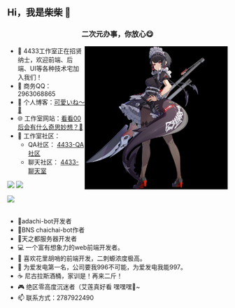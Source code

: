 ## Hi，我是柴柴 👋 

<h3 align="center">二次元办事，你放心😋</h3>

<!-- <img src="https://github-readme-stats.vercel.app/api/top-langs/?username=zhangsantx&hide_title=true&hide_border=true&layout=compact&bg_color=0,73FA79,73FDFF,D783FF&theme=graywhite&locale=cn" alt="logo" height="137px" align="right" /> -->

<!-- <img height="137px" align="right" src="https://github-readme-stats.vercel.app/api?username=bbxx123&hide_title=true&hide_border=true&show_icons=true&include_all_commits=true&line_height=21&bg_color=0,73FA79,73FDFF,D783FF&theme=graywhite&locale=cn" /> -->

<!-- <img height="327px" align="right" src="https://4433studio.oss-cn-hangzhou.aliyuncs.com/blog/C71986EA41DEF4A23361AA494861F0C5.png"> -->
<!-- <img height="327px" align="right" src="https://4433studio.oss-cn-hangzhou.aliyuncs.com/blog/(JAP7_PR~R(1PTGY41GGUW7.jpg"> -->
<img height="327px" align="right" src="./images/ailian.jpg">

- 🧿 4433工作室正在招贤纳士，欢迎前端、后端、UI等各种技术宅加入我们！
- 💬 商务QQ：2963068865
- 🧀 个人博客：<a target="_blank" href="http://chaichaisocute.top/">可愛いね～🍅</a>
- 🌐 工作室网站：<a target="_blank" href="http://cqucc4433.top/">看看00后会有什么奇思妙想？🤨</a>
- 🥨 工作室社区：<br>
     - QA社区： <a target="_blank" href="https://answer.cqucc4433.top/">4433-QA社区</a> <br>
     - 聊天社区： <a target="_blank" href="https://cqucc4433.top/">4433-聊天室</a>


<a href="https://996.icu"><img src="https://img.shields.io/badge/link-996.icu-red.svg"></a>
<a href="https://github.com/4-433"><img src="https://img.shields.io/badge/4433-4433Studio-blue"></a>
<!-- <a href="https://baike.baidu.com/item/%E8%89%BE%E4%B8%BD%E5%A6%AE/60840012"><img src="https://img.shields.io/badge/Irene-%E6%88%91%E6%98%AF%E8%89%BE%E4%B8%BD%E5%A6%AE%E7%9A%84%E7%8B%97-pink"></a> -->
<a href="https://baike.baidu.com/item/%E8%89%BE%E8%8E%B2%C2%B7%E4%B9%94/63730042?structureClickId=63730042&structureId=82a3cad5f8330c14658fe750&structureItemId=1275b5b5cda93c50007f16d2&lemmaFrom=starMapContent_star&fromModule=starMap_content&lemmaIdFrom=59933659"><img src="https://img.shields.io/badge/%E8%89%BE%E8%8E%B2-%E6%88%91%E6%98%AF%E8%89%BE%E8%8E%B2%E7%9A%84%E7%8B%97-skyblue"></a>



## 

<!-- [![](https://github-readme-stats.vercel.app/api/top-langs/?username=bbxx123&text_color=adbac7&hide_border=true&hide_title=true&langs_count=10&bg_color=2d333b&count_private=true&layout=compact&include_all_commits=true&card_width=900&card_height=150)](https://github.com/autofelix?tab=repositories) -->

<!-- <img src="https://github-readme-stats.vercel.app/api/top-langs/?username=bbxx123&hide_border=true&hide_title=true&langs_count=10&bg_color=0,EC6C6C,D783FF,73FDFF,73FA79,FFD479&count_private=true&layout=compact&include_all_commits=true&card_width=900&line_height=21&theme=graywhite" alt="logo" height="150px" /> -->


- 🧂adachi-bot开发者
- 🍣BNS chaichai-bot作者
- 🥪天之都服务器开发者
- 💻 一个富有想象力的web前端开发者。
- 🎨 喜欢花里胡哨的前端开发，二刺螈浓度极高。
- 🧡 为爱发电第一名，公司要我996不可能，为爱发电我能997。
- ☕ 尼古拉斯酒桶，家训是！再来二斤！
- 🎮 绝区零高度沉迷者（艾莲真好看 嘿嘿嘿🥰~
- 📫 联系方式：2787922490

